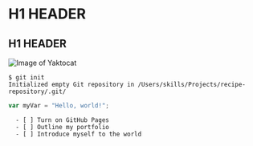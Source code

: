 # H1 HEADER
## H1 HEADER
![Image of Yaktocat](https://octodex.github.com/images/yaktocat.png)
```
$ git init
Initialized empty Git repository in /Users/skills/Projects/recipe-repository/.git/
```
``` javascript
var myVar = "Hello, world!";
```
 ```
   - [ ] Turn on GitHub Pages
   - [ ] Outline my portfolio
   - [ ] Introduce myself to the world
   ```
